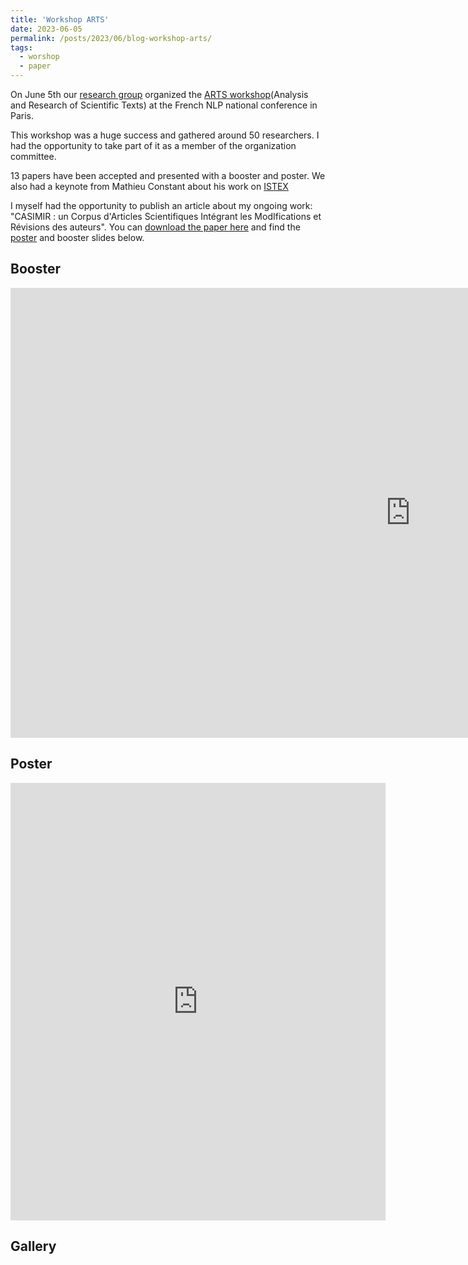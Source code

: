 ```yaml
---
title: 'Workshop ARTS'
date: 2023-06-05
permalink: /posts/2023/06/blog-workshop-arts/
tags:
  - worshop
  - paper
---
```


On June 5th our [research group](https://taln-ls2n.github.io/) organized the [ARTS workshop](https://arts2023.sciencesconf.org/)(Analysis and Research of Scientific Texts) at the French NLP national conference in Paris.


This workshop was a huge success and gathered around 50 researchers. I had the opportunity to take part of it as a member of the organization committee.

13 papers have been accepted and presented with a booster and poster. We also had a keynote from Mathieu Constant about his work on [ISTEX](https://www.istex.fr/)

I myself had the opportunity to publish an article about my ongoing work: "CASIMIR : un Corpus d'Articles Scientifiques Intégrant les ModIfications et Révisions des auteurs".
You can [download the paper here](https://hal.science/hal-04103347) and find the [poster](https://hal.science/hal-04122594) and booster slides below.

Booster
-------------
<embed src="https://jourdanl.github.io/files/Booster ARTS-Jourdan.pdf" width="1280" height="720" type='application/pdf'> 

Poster
-----------
<embed src="https://jourdanl.github.io/files/poster_ARTS_Jourdan.pdf" width="600" height="700" type='application/pdf'> 

Gallery
-----------
